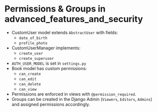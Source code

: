 # Permissions & Groups in advanced_features_and_security

- CustomUser model extends `AbstractUser` with fields:
  - `date_of_birth`
  - `profile_photo`
- CustomUserManager implements:
  - `create_user`
  - `create_superuser`
- `AUTH_USER_MODEL` is set in `settings.py`
- Book model has custom permissions:
  - `can_create`
  - `can_edit`
  - `can_delete`
  - `can_view`
- Permissions are enforced in views with `@permission_required`.
- Groups can be created in the Django Admin (`Viewers`, `Editors`, `Admins`) and assigned permissions accordingly.
